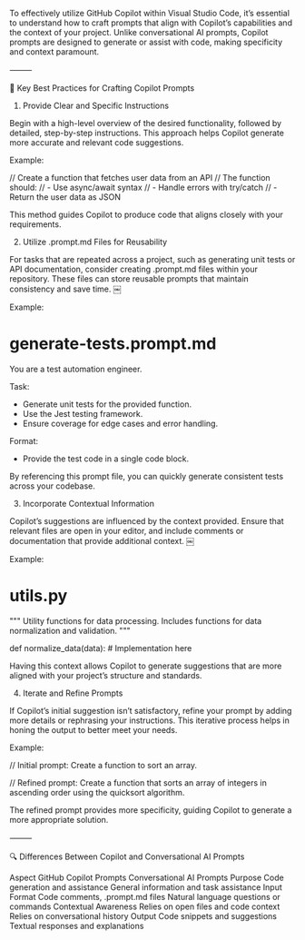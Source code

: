 To effectively utilize GitHub Copilot within Visual Studio Code, it’s essential to understand how to craft prompts that align with Copilot’s capabilities and the context of your project. Unlike conversational AI prompts, Copilot prompts are designed to generate or assist with code, making specificity and context paramount.

⸻

🧠 Key Best Practices for Crafting Copilot Prompts

1. Provide Clear and Specific Instructions

Begin with a high-level overview of the desired functionality, followed by detailed, step-by-step instructions. This approach helps Copilot generate more accurate and relevant code suggestions.

Example:

// Create a function that fetches user data from an API
// The function should:
// - Use async/await syntax
// - Handle errors with try/catch
// - Return the user data as JSON

This method guides Copilot to produce code that aligns closely with your requirements.

2. Utilize .prompt.md Files for Reusability

For tasks that are repeated across a project, such as generating unit tests or API documentation, consider creating .prompt.md files within your repository. These files can store reusable prompts that maintain consistency and save time. ￼

Example:

# generate-tests.prompt.md

You are a test automation engineer.

Task:
- Generate unit tests for the provided function.
- Use the Jest testing framework.
- Ensure coverage for edge cases and error handling.

Format:
- Provide the test code in a single code block.

By referencing this prompt file, you can quickly generate consistent tests across your codebase.

3. Incorporate Contextual Information

Copilot’s suggestions are influenced by the context provided. Ensure that relevant files are open in your editor, and include comments or documentation that provide additional context. ￼

Example:

# utils.py

"""
Utility functions for data processing.
Includes functions for data normalization and validation.
"""

def normalize_data(data):
    # Implementation here

Having this context allows Copilot to generate suggestions that are more aligned with your project’s structure and standards.

4. Iterate and Refine Prompts

If Copilot’s initial suggestion isn’t satisfactory, refine your prompt by adding more details or rephrasing your instructions. This iterative process helps in honing the output to better meet your needs.

Example:

// Initial prompt:
Create a function to sort an array.

// Refined prompt:
Create a function that sorts an array of integers in ascending order using the quicksort algorithm.

The refined prompt provides more specificity, guiding Copilot to generate a more appropriate solution.

⸻

🔍 Differences Between Copilot and Conversational AI Prompts

Aspect	GitHub Copilot Prompts	Conversational AI Prompts
Purpose	Code generation and assistance	General information and task assistance
Input Format	Code comments, .prompt.md files	Natural language questions or commands
Contextual Awareness	Relies on open files and code context	Relies on conversational history
Output	Code snippets and suggestions	Textual responses and explanations
